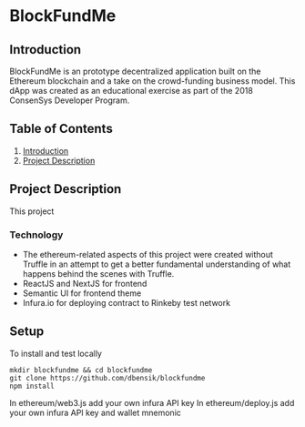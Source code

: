 # BlockFundMe

## Introduction

BlockFundMe is an prototype decentralized application built on the Ethereum blockchain and a take on the crowd-funding business model.  This dApp was created as an educational exercise as part of the 2018 ConsenSys Developer Program.

## Table of Contents
1. [Introduction](https://github.com/dbensik/Blockchain-Pick-Em/blob/master/README.md#introduction)
2. [Project Description](https://github.com/dbensik/Blockchain-Pick-Em/blob/master/README.md#project-description)

## Project Description

This project 

### Technology
  - The ethereum-related aspects of this project were created without Truffle in an attempt to get a better fundamental understanding of what happens behind the scenes with Truffle.
  - ReactJS and NextJS for frontend
  - Semantic UI for frontend theme
  - Infura.io for deploying contract to Rinkeby test network
  
 ## Setup
 
To install and test locally

 ```
 mkdir blockfundme && cd blockfundme
 git clone https://github.com/dbensik/blockfundme
 npm install
 ```
 In ethereum/web3.js add your own infura API key
 In ethereum/deploy.js add your own infura API key and wallet mnemonic
